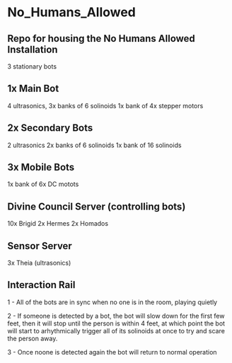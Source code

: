 # No_Humans_Allowed
Repo for housing the No Humans Allowed Installation
------------

3 stationary bots

1x Main Bot
-----------
4 ultrasonics,
3x banks of 6 solinoids
1x bank of 4x stepper motors

2x Secondary Bots
---------------------------
2 ultrasonics
2x banks of 6 solinoids
1x bank of 16 solinoids

3x Mobile Bots
--------------
1x bank of 6x DC motots

Divine Council Server (controlling bots)
----------------------------------------
10x Brigid
 2x Hermes
 2x Homados

Sensor Server
-------------
3x Theia (ultrasonics)

Interaction Rail
----------------
1 - All of the bots are in sync when no one is in the room, playing
  quietly

2 - If someone is detected by a bot, the bot will slow 
  down for the  first few feet, then it
  will stop until the person is within 4 feet, at which point the 
  bot will start to arhythmically trigger all of its solinoids at
  once to try and scare the person away.

3 - Once noone is detected again the bot will return 
  to normal operation
